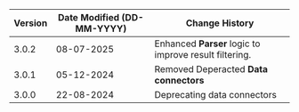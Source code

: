 | **Version** | **Date Modified (DD-MM-YYYY)** | **Change History**                                                 |
|-------------|--------------------------------|--------------------------------------------------------------------|
| 3.0.2       | 08-07-2025                     | Enhanced **Parser** logic to improve result filtering. |
| 3.0.1       | 05-12-2024                     | Removed Deperacted **Data connectors**                             |
| 3.0.0       | 22-08-2024                     | Deprecating data connectors    								    |
